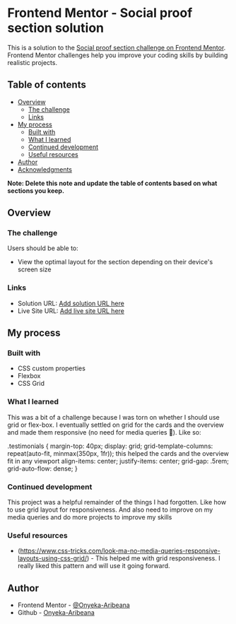 # Frontend Mentor - Social proof section solution

This is a solution to the [Social proof section challenge on Frontend Mentor](https://www.frontendmentor.io/challenges/social-proof-section-6e0qTv_bA). Frontend Mentor challenges help you improve your coding skills by building realistic projects.

## Table of contents

- [Overview](#overview)
  - [The challenge](#the-challenge)
  - [Links](#links)
- [My process](#my-process)
  - [Built with](#built-with)
  - [What I learned](#what-i-learned)
  - [Continued development](#continued-development)
  - [Useful resources](#useful-resources)
- [Author](#author)
- [Acknowledgments](#acknowledgments)

**Note: Delete this note and update the table of contents based on what sections you keep.**

## Overview

### The challenge

Users should be able to:

- View the optimal layout for the section depending on their device's screen size

### Links

- Solution URL: [Add solution URL here](https://your-solution-url.com)
- Live Site URL: [Add live site URL here](https://your-live-site-url.com)

## My process

### Built with

- CSS custom properties
- Flexbox
- CSS Grid

### What I learned

This was a bit of a challenge because I was torn on whether I should use grid or flex-box. I eventually settled on grid for the cards and the overview and made them responsive (no need for media queries 🎉). Like so:

.testimonials {
margin-top: 40px;
display: grid;
grid-template-columns: repeat(auto-fit, minmax(350px, 1fr)); this helped the cards and the overview fit in any viewport
align-items: center;
justify-items: center;
grid-gap: .5rem;
grid-auto-flow: dense;
}

### Continued development

This project was a helpful remainder of the things I had forgotten. Like how to use grid layout for responsiveness. And also need to improve on my media queries and do more projects to improve my skills

### Useful resources

- (https://www.css-tricks.com/look-ma-no-media-queries-responsive-layouts-using-css-grid/) - This helped me with grid responsiveness. I really liked this pattern and will use it going forward.

## Author

- Frontend Mentor - [@Onyeka-Aribeana](https://www.frontendmentor.io/profile/Onyeka-Aribeana)
- Github - [Onyeka-Aribeana](https://www.github.com/Onyeka-Aribeana)
